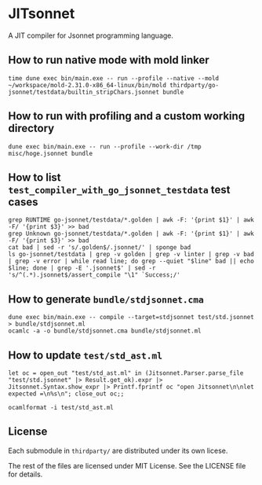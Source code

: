 # JITsonnet

A JIT compiler for Jsonnet programming language.

## How to run native mode with mold linker

```
time dune exec bin/main.exe -- run --profile --native --mold ~/workspace/mold-2.31.0-x86_64-linux/bin/mold thirdparty/go-jsonnet/testdata/builtin_stripChars.jsonnet bundle
```

## How to run with profiling and a custom working directory

```
dune exec bin/main.exe -- run --profile --work-dir /tmp misc/hoge.jsonnet bundle
```

## How to list `test_compiler_with_go_jsonnet_testdata` test cases

```
grep RUNTIME go-jsonnet/testdata/*.golden | awk -F: '{print $1}' | awk -F/ '{print $3}' >> bad
grep Unknown go-jsonnet/testdata/*.golden | awk -F: '{print $1}' | awk -F/ '{print $3}' >> bad
cat bad | sed -r 's/.golden$/.jsonnet/' | sponge bad
ls go-jsonnet/testdata | grep -v golden | grep -v linter | grep -v bad | grep -v error | while read line; do grep --quiet "$line" bad || echo $line; done | grep -E '.jsonnet$' | sed -r 's/^(.*).jsonnet$/assert_compile "\1" `Success;/'
```


## How to generate `bundle/stdjsonnet.cma`

```
dune exec bin/main.exe -- compile --target=stdjsonnet test/std.jsonnet > bundle/stdjsonnet.ml
ocamlc -a -o bundle/stdjsonnet.cma bundle/stdjsonnet.ml
```

## How to update `test/std_ast.ml`

```
let oc = open_out "test/std_ast.ml" in (Jitsonnet.Parser.parse_file "test/std.jsonnet" |> Result.get_ok).expr |> Jitsonnet.Syntax.show_expr |> Printf.fprintf oc "open Jitsonnet\n\nlet expected =\n%s\n"; close_out oc;;

ocamlformat -i test/std_ast.ml
```

## License

Each submodule in `thirdparty/` are distributed under its own licese.

The rest of the files are licensed under MIT License. See the LICENSE file for details.
